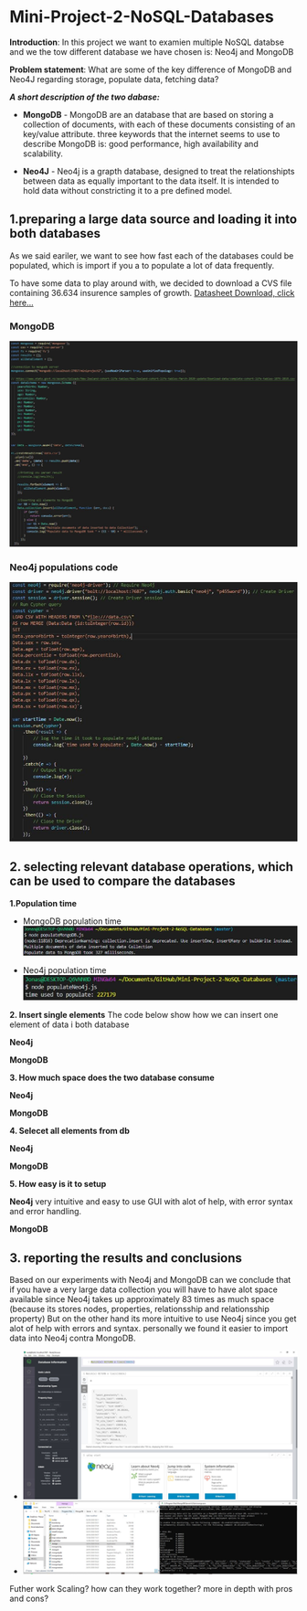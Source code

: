 
# Mini-Project-2-NoSQL-Databases



**Introduction**: In this project we want to examien multiple NoSQL databse and we the tow different database we have chosen is: Neo4j and MongoDB 

**Problem statement**: What are some of the key difference of MongoDB and Neo4J regarding storage, populate data, fetching data? 

***A short description of the two dabase:***
 - **MongoDB** - MongoDB are an database that are based on storing a collection of documents, with each of these documents consisting of an key/value attribute. three keywords that the internet seems to use to describe MongoDB is: good performance, high availability and scalability.

- **Neo4J** - Neo4j is a grapth database, designed to treat the relationshipts between data as equally important to the data itself. It is intended to hold data without constricting it to a pre defined model.

## 1.preparing a large data source and loading it into both databases
As we said eariler, we want to see how fast each of the databases  could be populated, which is import if you a to populate a lot of data frequently.

To have some data to play around with, we decided to download a CVS file containing 36.634 insurence samples of growth. [Datasheet Download, click here...]([https://www.stats.govt.nz/assets/Uploads/New-Zealand-cohort-life-tables/New-Zealand-cohort-life-tables-March-2020-update/Download-data/complete-cohort-life-tables-1876-2018.csv](https://www.stats.govt.nz/assets/Uploads/New-Zealand-cohort-life-tables/New-Zealand-cohort-life-tables-March-2020-update/Download-data/complete-cohort-life-tables-1876-2018.csv))

### MongoDB 
![MongoDB populate](https://github.com/DunkRing/Mini-Project-2-NoSQL-Databases/blob/master/Images%20used%20in%20readme/Mongo%20populate%20code.JPG)

### Neo4j populations code 
![Neo4j populate code](https://github.com/DunkRing/Mini-Project-2-NoSQL-Databases/blob/master/Images%20used%20in%20readme/Neo4j%20populate%20code.JPG)


## 2. selecting relevant database operations, which can be used to compare the databases


**1.Population time**
- MongoDB population time
![mongoDB populate time](https://github.com/DunkRing/Mini-Project-2-NoSQL-Databases/blob/master/Images%20used%20in%20readme/MongoDb%20populate%20time.JPG)

- Neo4j population time 
![populate time neo4j](https://github.com/DunkRing/Mini-Project-2-NoSQL-Databases/blob/master/Images%20used%20in%20readme/Neo4j%20populate%20time.JPG)
    


**2. Insert single elements**
The code below show how we can insert one element of data i both database 

**Neo4j**

**MongoDB**


**3. How much space does the two database consume**

**Neo4j**

**MongoDB**



**4. Selecet all elements from db**

**Neo4j** 

**MongoDB** 


**5. How easy is it to setup**

**Neo4j**
very intuitive and easy to use GUI with alot of help, with error syntax and error handling.

**MongoDB**



## 3. reporting the results and conclusions
Based on our experiments with Neo4j and MongoDB can we conclude that if you have a very large data collection you will have to have alot space available since Neo4j takes up approximately 83 times as much space (because its stores nodes, properties, relationsship and relationsship property)
But on the other hand its more intuitive to use Neo4j since you get alot of help with errors and syntax.
personally we found it easier to import data into Neo4j contra MongoDB.

 - ![List item](https://github.com/DunkRing/Mini-Project-2-NoSQL-Databases/blob/master/img/ashjdsfhasdfhds.JPG)
 - ![List item](https://github.com/DunkRing/Mini-Project-2-NoSQL-Databases/blob/master/img/khdgjsdfa.JPG)
 
 
 
 
 
 
 
 Futher work
 Scaling? how can they work together? more in depth with pros and cons?
